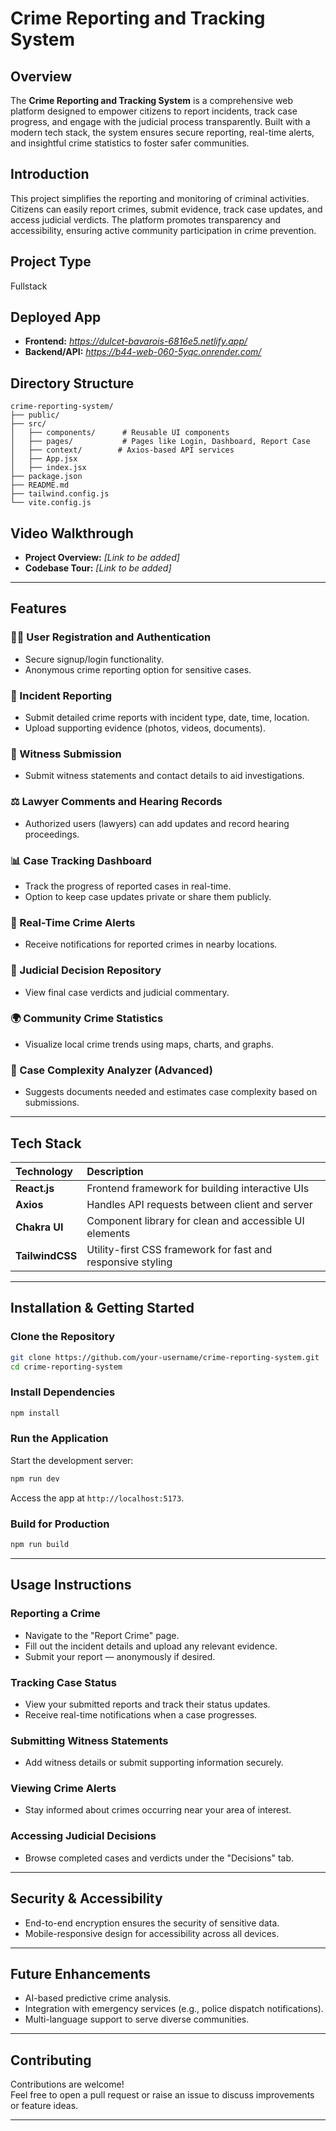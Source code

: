 # Crime Reporting and Tracking System

## Overview
The **Crime Reporting and Tracking System** is a comprehensive web platform designed to empower citizens to report incidents, track case progress, and engage with the judicial process transparently. Built with a modern tech stack, the system ensures secure reporting, real-time alerts, and insightful crime statistics to foster safer communities.

## Introduction
This project simplifies the reporting and monitoring of criminal activities. Citizens can easily report crimes, submit evidence, track case updates, and access judicial verdicts. The platform promotes transparency and accessibility, ensuring active community participation in crime prevention.

## Project Type
Fullstack

## Deployed App
- **Frontend:** *https://dulcet-bavarois-6816e5.netlify.app/*
- **Backend/API:** *https://b44-web-060-5yqc.onrender.com/*

## Directory Structure
```
crime-reporting-system/
├── public/
├── src/
│   ├── components/      # Reusable UI components
│   ├── pages/           # Pages like Login, Dashboard, Report Case
│   ├── context/        # Axios-based API services
│   ├── App.jsx
│   ├── index.jsx
├── package.json
├── README.md
├── tailwind.config.js
└── vite.config.js
```

## Video Walkthrough
- **Project Overview:** *[Link to be added]*
- **Codebase Tour:** *[Link to be added]*

---

## Features

### 🧑‍💼 User Registration and Authentication
- Secure signup/login functionality.
- Anonymous crime reporting option for sensitive cases.

### 📝 Incident Reporting
- Submit detailed crime reports with incident type, date, time, location.
- Upload supporting evidence (photos, videos, documents).

### 👥 Witness Submission
- Submit witness statements and contact details to aid investigations.

### ⚖️ Lawyer Comments and Hearing Records
- Authorized users (lawyers) can add updates and record hearing proceedings.

### 📊 Case Tracking Dashboard
- Track the progress of reported cases in real-time.
- Option to keep case updates private or share them publicly.

### 🚨 Real-Time Crime Alerts
- Receive notifications for reported crimes in nearby locations.

### 🏩 Judicial Decision Repository
- View final case verdicts and judicial commentary.

### 🌍 Community Crime Statistics
- Visualize local crime trends using maps, charts, and graphs.

### 💬 Case Complexity Analyzer (Advanced)
- Suggests documents needed and estimates case complexity based on submissions.

---

## Tech Stack

| Technology | Description |
| :--------- | :---------- |
| **React.js** | Frontend framework for building interactive UIs |
| **Axios** | Handles API requests between client and server |
| **Chakra UI** | Component library for clean and accessible UI elements |
| **TailwindCSS** | Utility-first CSS framework for fast and responsive styling |

---

## Installation & Getting Started

### Clone the Repository
```bash
git clone https://github.com/your-username/crime-reporting-system.git
cd crime-reporting-system
```

### Install Dependencies
```bash
npm install
```

### Run the Application
Start the development server:
```bash
npm run dev
```
Access the app at `http://localhost:5173`.

### Build for Production
```bash
npm run build
```

---

## Usage Instructions

### Reporting a Crime
- Navigate to the "Report Crime" page.
- Fill out the incident details and upload any relevant evidence.
- Submit your report — anonymously if desired.

### Tracking Case Status
- View your submitted reports and track their status updates.
- Receive real-time notifications when a case progresses.

### Submitting Witness Statements
- Add witness details or submit supporting information securely.

### Viewing Crime Alerts
- Stay informed about crimes occurring near your area of interest.

### Accessing Judicial Decisions
- Browse completed cases and verdicts under the "Decisions" tab.

---


## Security & Accessibility

- End-to-end encryption ensures the security of sensitive data.
- Mobile-responsive design for accessibility across all devices.

---

## Future Enhancements

- AI-based predictive crime analysis.
- Integration with emergency services (e.g., police dispatch notifications).
- Multi-language support to serve diverse communities.

---

## Contributing

Contributions are welcome!  
Feel free to open a pull request or raise an issue to discuss improvements or feature ideas.

---

